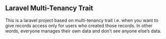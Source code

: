 ## Laravel Multi-Tenancy Trait

This is a laravel project based on multi-tenancy trait i.e. when you want to give records access only for users who created those records. In other words, everyone manages their own data and don’t see anyone else’s data.

